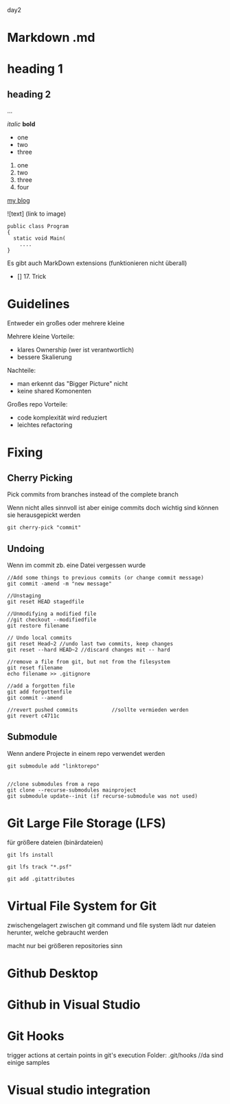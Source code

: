 
day2

# Markdown .md

# heading 1

## heading 2

...


*italic*
**bold**

* one
* two
* three

1. one
2. two
2. three
3. four

[my blog](https://google.com)

![text] (link to image)

``` my CSharp code
public class Program
{
  static void Main(
    ....
}
```

Es gibt auch MarkDown extensions (funktionieren nicht überall)
- [] 17. Trick


# Guidelines

Entweder ein großes oder mehrere kleine

Mehrere kleine Vorteile:
- klares Ownership (wer ist verantwortlich)
- bessere Skalierung 

Nachteile:
- man erkennt das "Bigger Picture" nicht
- keine shared Komonenten

Großes repo Vorteile:
- code komplexität wird reduziert
- leichtes refactoring


# Fixing

## Cherry Picking

Pick commits from branches instead of the complete branch

Wenn nicht alles sinnvoll ist aber einige commits doch wichtig sind können sie herausgepickt werden
```
git cherry-pick "commit"
```


## Undoing
Wenn im commit zb. eine Datei vergessen wurde

```
//Add some things to previous commits (or change commit message)
git commit -amend -m "new message"

//Unstaging
git reset HEAD stagedfile

//Unmodifying a modified file
//git checkout --modifiedfile
git restore filename

// Undo local commits
git reset Head~2 //undo last two commits, keep changes
git reset --hard HEAD~2 //discard changes mit -- hard

//remove a file from git, but not from the filesystem
git reset filename
echo filename >> .gitignore

//add a forgotten file
git add forgottenfile
git commit --amend

//revert pushed commits           //sollte vermieden werden
git revert c4711c
```

## Submodule
Wenn andere Projecte in einem repo verwendet werden

```
git submodule add "linktorepo"


//clone submodules from a repo
git clone --recurse-submodules mainproject
git submodule update--init (if recurse-submodule was not used)
```

# Git Large File Storage (LFS)
für größere dateien (binärdateien)

```
git lfs install

git lfs track "*.psf"

git add .gitattributes

```

# Virtual File System for Git

zwischengelagert zwischen git command und file system 
lädt nur dateien herunter, welche gebraucht werden

macht nur bei größeren repositories sinn




# Github Desktop

# Github in Visual Studio





# Git Hooks
trigger actions at certain points in git's execution
Folder: .git/hooks  //da sind einige samples



# Visual studio integration

























































